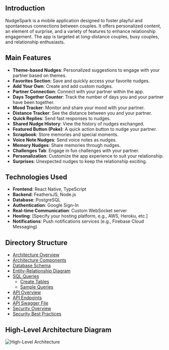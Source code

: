 ## Introduction

NudgeSpark is a mobile application designed to foster playful and spontaneous connections between couples. It offers personalized content, an element of surprise, and a variety of features to enhance relationship engagement. The app is targeted at long-distance couples, busy couples, and relationship enthusiasts.

## Main Features

- **Theme-based Nudges**: Personalized suggestions to engage with your partner based on themes.
- **Favorites Section**: Save and quickly access your favorite nudges.
- **Add Your Own**: Create and add custom nudges.
- **Partner Connection**: Connect with your partner within the app.
- **Days Together Counter**: Track the number of days you and your partner have been together.
- **Mood Tracker**: Monitor and share your mood with your partner.
- **Distance Tracker**: See the distance between you and your partner.
- **Quick Replies**: Send fast responses to nudges.
- **Shared Nudge History**: View the history of nudges exchanged.
- **Featured Button (Poke)**: A quick action button to nudge your partner.
- **Scrapbook**: Store memories and special moments.
- **Voice Note Nudges**: Send voice notes as nudges.
- **Memory Nudges**: Share memories through nudges.
- **Challenges Tab**: Engage in fun challenges with your partner.
- **Personalization**: Customize the app experience to suit your relationship.
- **Surprises**: Unexpected nudges to keep the relationship exciting.

## Technologies Used

- **Frontend**: React Native, TypeScript
- **Backend**: FeathersJS, Node.js
- **Database**: PostgreSQL
- **Authentication**: Google Sign-In
- **Real-time Communication**: Custom WebSocket server
- **Hosting**: [Specify your hosting platform, e.g., AWS, Heroku, etc.]
- **Notifications**: Push notifications services (e.g., Firebase Cloud Messaging)

## Directory Structure

- [Architecture Overview](./architecture/overview.md)
- [Architecture Components](./architecture/components.md)
- [Database Schema](./database/schema.md)
- [Entity-Relationship Diagram](./database/er-diagram.png)
- [SQL Queries](./database/queries/)
  - [Create Tables](./database/queries/create-tables.sql)
  - [Sample Queries](./database/queries/sample-queries.sql)
- [API Overview](./api/overview.md)
- [API Endpoints](./api/endpoints.md)
- [API Swagger File](./api/swagger.yaml)
- [Security Overview](./security/overview.md)
- [Security Best Practices](./security/best-practices.md)

## High-Level Architecture Diagram

![High-Level Architecture](./architecture/diagrams/high-level-architecture.png)